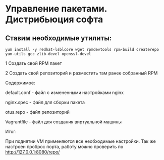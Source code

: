 # Управление пакетами. Дистрибьюция софта

## Ставим необходимые утилиты:
```
yum install -y redhat-lsblcore wget rpmdevtools rpm-build createrepo yum-utils gcc zlib-devel openssl-devel
```

1 Создать свой RPM пакет

2 Создать свой репозиторий и разместить там ранее собранный RPM




Содержимое:

default.conf - файл с измененными настройками nginx

nginx.spec - файл для сборки пакета

otus.repo - файл репозиторий

Vagrantfile - файл для создания виртуальной машины

Итог:

При поднятии VM применяются все необходимые настройки. Так же настроен проброс порта, работу можно проверить по http://127.0.0.1:8080/repo/


